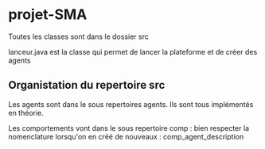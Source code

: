 # projet-SMA


Toutes les classes sont dans le dossier src

lanceur.java est la classe qui permet de lancer la plateforme et de créer des agents


## Organistation du repertoire src

Les agents sont dans le sous repertoires agents. Ils sont tous implémentés en théorie. 

Les comportements vont dans le sous repertoire comp : bien respecter la nomenclature lorsqu'on en créé de nouveaux :
comp_agent_description


